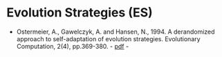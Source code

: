 # Evolution Strategies (ES)

* Ostermeier, A., Gawelczyk, A. and Hansen, N., 1994. A derandomized approach to self-adaptation of evolution strategies. Evolutionary Computation, 2(4), pp.369-380. - [pdf](https://www.mitpressjournals.org/doi/abs/10.1162/evco.1994.2.4.369) -
